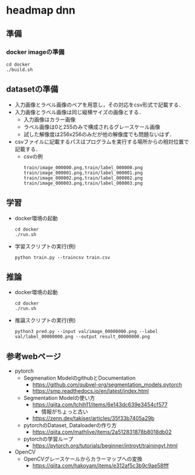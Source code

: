 # headmap dnn

## 準備
### docker imageの準備
```
cd docker 
./build.sh
```

## datasetの準備
- 入力画像とラベル画像のペアを用意し，その対応をcsv形式で記載する．
- 入力画像とラベル画像は同じ縦横サイズの画像とする．
    - 入力画像はカラー画像
    - ラベル画像は0と255のみで構成されるグレースケール画像
    - 試した解像度は256x256のみだが他の解像度でも問題ないはず．
- csvファイルに記載するパスはプログラムを実行する場所からの相対位置で記載する．
    - csvの例
        ```
        train/image_000000.png,train/label_000000.png 
        train/image_000001.png,train/label_000001.png 
        train/image_000002.png,train/label_000002.png 
        train/image_000003.png,train/label_000003.png 
        ```

## 学習
- docker環境の起動
    ```
    cd docker
    ./run.sh
    ```
- 学習スクリプトの実行(例)
    ```
    python train.py --traincsv train.csv
    ```

## 推論
- docker環境の起動
    ```
    cd docker
    ./run.sh
    ```
- 推論スクリプトの実行(例)
    ```
    python3 pred.py --input val/image_00000000.png --label val/label_00000000.png --output result_00000000.png 
    ```

## 参考webページ
- pytorch
    - Segmenation ModelのgithubとDocumentation
        - https://github.com/qubvel-org/segmentation_models.pytorch
        - https://smp.readthedocs.io/en/latest/index.html
    - Segmentation Modelの使い方
        - https://qiita.com/tchih11/items/6e143dc639e3454cf577
            - 情報がちょっと古い
        - https://zenn.dev/takiser/articles/35f33b7405a29b
    - pytorchのDataset, Dataloaderの作り方
        - https://qiita.com/mathlive/items/2a512831878b8018db02
    - pytorchの学習ループ
        - https://pytorch.org/tutorials/beginner/introyt/trainingyt.html
- OpenCV
    - OpenCVグレースケールからカラーマップへの変換
        - https://qiita.com/hakoyam/items/e312af5c3b9c9ae58fff
